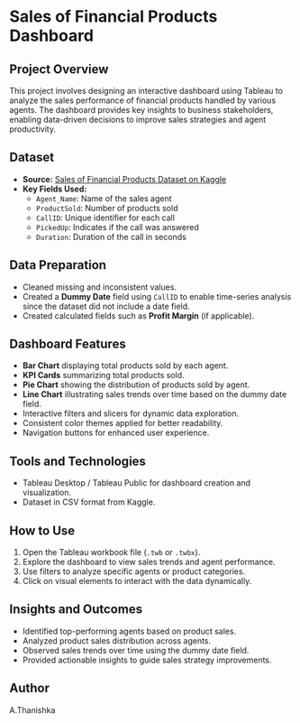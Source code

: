 # Sales of Financial Products Dashboard

## Project Overview
This project involves designing an interactive dashboard using Tableau to analyze the sales performance of financial products handled by various agents. The dashboard provides key insights to business stakeholders, enabling data-driven decisions to improve sales strategies and agent productivity.

## Dataset
- **Source:** [Sales of Financial Products Dataset on Kaggle](https://www.kaggle.com/datasets/pyithan/sales-of-financial-products)
- **Key Fields Used:**
  - `Agent_Name`: Name of the sales agent
  - `ProductSold`: Number of products sold
  - `CallID`: Unique identifier for each call
  - `PickedUp`: Indicates if the call was answered
  - `Duration`: Duration of the call in seconds

## Data Preparation
- Cleaned missing and inconsistent values.
- Created a **Dummy Date** field using `CallID` to enable time-series analysis since the dataset did not include a date field.
- Created calculated fields such as **Profit Margin** (if applicable).

## Dashboard Features
- **Bar Chart** displaying total products sold by each agent.
- **KPI Cards** summarizing total products sold.
- **Pie Chart** showing the distribution of products sold by agent.
- **Line Chart** illustrating sales trends over time based on the dummy date field.
- Interactive filters and slicers for dynamic data exploration.
- Consistent color themes applied for better readability.
- Navigation buttons for enhanced user experience.

## Tools and Technologies
- Tableau Desktop / Tableau Public for dashboard creation and visualization.
- Dataset in CSV format from Kaggle.

## How to Use
1. Open the Tableau workbook file (`.twb` or `.twbx`).
2. Explore the dashboard to view sales trends and agent performance.
3. Use filters to analyze specific agents or product categories.
4. Click on visual elements to interact with the data dynamically.

## Insights and Outcomes
- Identified top-performing agents based on product sales.
- Analyzed product sales distribution across agents.
- Observed sales trends over time using the dummy date field.
- Provided actionable insights to guide sales strategy improvements.


## Author
A.Thanishka


